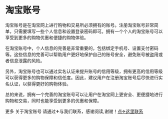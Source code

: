 # 淘宝账号

淘宝账号是在淘宝网上进行购物和交易所必须拥有的账号。注册淘宝账号非常简单，只需要填写一些个人信息和设置登录密码即可。拥有一个个人的淘宝账号可以享受到更多的购物优惠和便捷的购物体验。

在淘宝账号中，个人信息的完善是非常重要的，包括绑定手机号、设置支付密码等。这些信息的完善可以帮助用户更好地保护自己的账号安全，避免账号被盗用或者信息泄露的风险。

另外，淘宝账号也可以通过实名认证来提升账号的信用等级，拥有更高的信用等级可以获得更多的购物保障和信任度。因此，建议用户在注册淘宝账号后尽快进行实名认证，以获得更好的购物体验。

总的来说，拥有一个完善的淘宝账号可以让用户在淘宝网上更安全、更便捷地进行购物和交易，同时也能享受到更多的优惠和保障。

更多 关于淘宝账号 请通过✈与我们联系，感谢阅读,谢谢！[点✈这里联系](https://t.me/lm66bot)